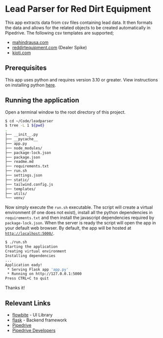 # Lead Parser for Red Dirt Equipment

This app extracts data from csv files containing lead data. It then formats the data and allows for the related objects to be created automatically in Pipedrive. The following csv templates are supported;
- [mahindrausa.com](https://mahindrausa.com/)
- [reddirtequipment.com](https://reddirtequipment.com/) (Dealer Spike)
- [kioti.com](https://kioti.com/)

## Prerequisites
This app uses python and requires version 3.10 or greater. View instructions on installing python [here](https://www.python.org/downloads/).

## Running the application
Open a terminal window to the root directory of this project.
```bash
$ cd ~/Code/leadparser
$ tree -L 1 ${pwd}
.
├── __init__.py
├── __pycache__
├── app.py
├── node_modules/
├── package-lock.json
├── package.json
├── readme.md
├── requirements.txt
├── run.sh
├── settings.json
├── static/
├── tailwind.config.js
├── templates/
├── utils/
└── venv/
```
Now simply execute the `run.sh` executable. The script will create a virtual environment (if one does not exist), install all the python dependencies in `requirements.txt` and then install the javascript dependencies required by `package-lock.json`. When the server is ready the script will open the app in your default web browser. By default, the app will be hosted at [`http://localhost:5000/`](http://localhost:5000/).
```sh
$ ./run.sh
Starting the application
Creating virtual environment
Installing dependencies
...
Application eady!
 * Serving Flask app 'app.py'
 * Running on http://127.0.0.1:5000
Press CTRL+C to quit
```
Thanks it!

## Relevant Links
- [flowbite](https://flowbite.com) - UI Library
- [flask](https://flask.palletsprojects.com/en/2.2.x/) - Backend framework
- [Pipedrive](https://pipedrive.com)
- [Pipedrive Developers](https://developers.pipedrive.com/)
